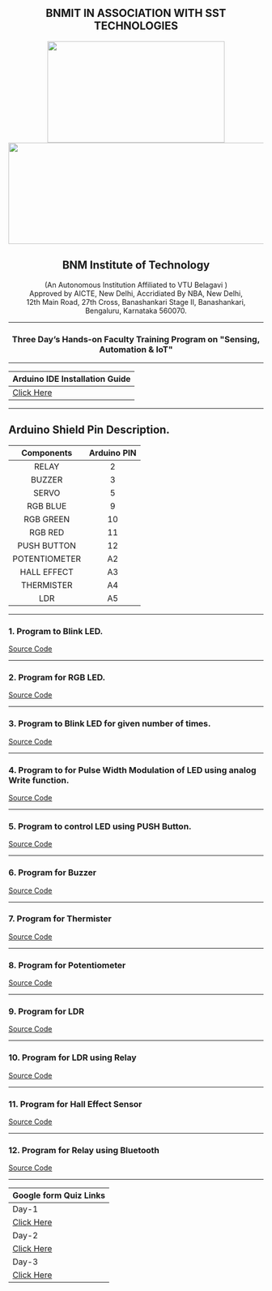 <h2 align="center"> BNMIT IN ASSOCIATION WITH SST TECHNOLOGIES</h2> 

<p align="center">
  <img width="350" height="200" src="https://user-images.githubusercontent.com/65058286/155363595-82e430db-bed8-4ab8-b3b0-1388722804f9.jpeg"><br>
  <img width="1000" height="200" src="https://user-images.githubusercontent.com/65058286/161285495-5392e557-c602-4334-887d-ece0396855d7.jpg">
</p>


<h2 align="center"> BNM Institute of Technology </h2> <p align="center"> (An Autonomous Institution Affiliated to VTU Belagavi ) <br> Approved by AICTE, New Delhi, Accridiated By NBA, New Delhi, <br> 12th Main Road, 27th Cross, Banashankari Stage II, Banashankari, Bengaluru, Karnataka 560070.  </p>

------

<h3 align="center"> Three Day’s Hands-on Faculty Training Program on "Sensing, Automation & IoT" </h3>

------
|Arduino IDE Installation Guide |
|:------|
  | [Click Here](https://github.com/izzarzn/SST-IoT-BOARD/blob/617990cafeb0b44f6291330711279cd0de83a247/Arduino_Installation.md)|

------

## Arduino Shield Pin Description.

| **Components** | **Arduino PIN** |
|:----:|:----:|
|RELAY|2|
|BUZZER|3|
|SERVO|5|
|RGB BLUE|9|
|RGB GREEN|10|
|RGB RED|11|
|PUSH BUTTON|12|
|POTENTIOMETER|A2|
|HALL EFFECT|A3|
|THERMISTER|A4|
|LDR|A5|

------
### 1. Program to Blink LED.

   [Source Code](Blink_LED/Blink_LED.ino)

------

### 2. Program for RGB LED.

   [Source Code](RGB_LED/RGB_LED.ino)

-------

### 3. Program to Blink LED for given number of times.

   [Source Code](Blink_LED_ntimes/Blink_LED_ntimes.ino)

-------

### 4. Program to for Pulse Width Modulation of LED using analog Write function.

   [Source Code](PWM_LED/PWM_LED.ino)

-------

### 5. Program to control LED using PUSH Button.

   [Source Code](Push_Button/Push_Button.ino)

-------

### 6. Program for Buzzer

   [Source Code](Buzzer/Buzzer.ino)

-------

### 7. Program for Thermister

   [Source Code](Thermistor/Thermistor.ino)
   
---------   
   
### 8. Program for Potentiometer

   [Source Code](Potentiometer/Potentiometer.ino)

----------

### 9. Program for LDR

   [Source Code](LDR/LDR.ino)

----------

### 10. Program for LDR using Relay

   [Source Code](Ldr_Relay/Ldr_Relay.ino)

----------

### 11. Program for Hall Effect Sensor

   [Source Code](Hall_Effect/Hall_Effect.ino)

----------

### 12. Program for Relay using Bluetooth

   [Source Code](BT-LED/BT-LED.ino)

----------

|**Google form Quiz Links**|
|:-----|
|Day-1|
|[Click Here]()|
|Day-2|
|[Click Here]()|
|Day-3|
|[Click Here]()|
